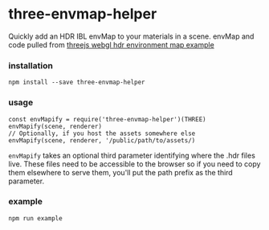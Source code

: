 three-envmap-helper
=======
Quickly add an HDR IBL envMap to your materials in a scene.  envMap and code pulled from [threejs webgl hdr environment map example](https://threejs.org/examples/webgl_materials_envmaps_hdr.html)

### installation

    npm install --save three-envmap-helper

### usage 

    const envMapify = require('three-envmap-helper')(THREE)
    envMapify(scene, renderer)
    // Optionally, if you host the assets somewhere else
    envMapify(scene, renderer, '/public/path/to/assets/)

`envMapify` takes an optional third parameter identifying where the .hdr files live.  These files need to be accessible to the browser so if you need to copy them elsewhere to serve them, you'll put the path prefix as the third parameter.  	

### example

	npm run example